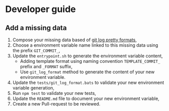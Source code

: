 # Developer guide

## Add a missing data

1. Compose your missing data based of [git log pretty formats][1],
2. Choose a environment variable name linked to this missing data using the prefix `GIT_COMMIT_`,
3. Update the `entrypoint.sh` to generate the environment variable content,
   * Adding template format using naming convention `TEMPLATE_COMMIT_` prefix and `_FORMAT` suffix,
   * Use `git_log_format` method to generate the content of your new environment variable.
4. Update the `tests/git_log_format.bats` to validate your new environment variable generation,
5. Run `npm test` to validate your new tests,
6. Update the `README.md` file to document your new environment variable,
7. Create a new Pull-request to be reviewed.

[1]: https://git-scm.com/docs/pretty-formats
